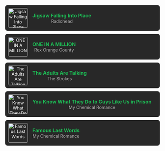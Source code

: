 

<div align="center">
  
<a href="https://open.spotify.com/track/0YJ9FWWHn9EfnN0lHwbzvV" target="_blank" style="text-decoration: none;">
  <div style="display: flex; align-items: center; margin: 10px 0; background-color: #282828; border-radius: 8px; padding: 10px; color: white;">
    <img src="https://i.scdn.co/image/ab67616d00001e02de3c04b5fc750b68899b20a9" width="64" height="64" alt="Jigsaw Falling Into Place" style="border-radius: 4px; margin-right: 15px;"/>
    <div style="display: flex; flex-direction: column;">
      <strong style="font-size: 16px; color: #1DB954;">Jigsaw Falling Into Place</strong>
      <span style="font-size: 14px; color: #b3b3b3;">Radiohead</span>
      <span style="font-size: 12px; color: #b3b3b3;"><t:1751057088:R></span>
    </div>
  </div>
</a>

<a href="https://open.spotify.com/track/2XkDm5m2vPowecEAAR5gmb" target="_blank" style="text-decoration: none;">
  <div style="display: flex; align-items: center; margin: 10px 0; background-color: #282828; border-radius: 8px; padding: 10px; color: white;">
    <img src="https://i.scdn.co/image/ab67616d00001e025b656d32ea6b0b9c54c2d2e0" width="64" height="64" alt="ONE IN A MILLION" style="border-radius: 4px; margin-right: 15px;"/>
    <div style="display: flex; flex-direction: column;">
      <strong style="font-size: 16px; color: #1DB954;">ONE IN A MILLION</strong>
      <span style="font-size: 14px; color: #b3b3b3;">Rex Orange County</span>
      <span style="font-size: 12px; color: #b3b3b3;"><t:1751056863:R></span>
    </div>
  </div>
</a>

<a href="https://open.spotify.com/track/5ruzrDWcT0vuJIOMW7gMnW" target="_blank" style="text-decoration: none;">
  <div style="display: flex; align-items: center; margin: 10px 0; background-color: #282828; border-radius: 8px; padding: 10px; color: white;">
    <img src="https://i.scdn.co/image/ab67616d00001e02bfa99afb5ef0d26d5064b23b" width="64" height="64" alt="The Adults Are Talking" style="border-radius: 4px; margin-right: 15px;"/>
    <div style="display: flex; flex-direction: column;">
      <strong style="font-size: 16px; color: #1DB954;">The Adults Are Talking</strong>
      <span style="font-size: 14px; color: #b3b3b3;">The Strokes</span>
      <span style="font-size: 12px; color: #b3b3b3;"><t:1751056606:R></span>
    </div>
  </div>
</a>

<a href="https://open.spotify.com/track/5bTuwAgYUD5MABOIPH8ZMt" target="_blank" style="text-decoration: none;">
  <div style="display: flex; align-items: center; margin: 10px 0; background-color: #282828; border-radius: 8px; padding: 10px; color: white;">
    <img src="https://i.scdn.co/image/ab67616d00001e02cab7ae4868e9f9ce6bdfdf43" width="64" height="64" alt="You Know What They Do to Guys Like Us in Prison" style="border-radius: 4px; margin-right: 15px;"/>
    <div style="display: flex; flex-direction: column;">
      <strong style="font-size: 16px; color: #1DB954;">You Know What They Do to Guys Like Us in Prison</strong>
      <span style="font-size: 14px; color: #b3b3b3;">My Chemical Romance</span>
      <span style="font-size: 12px; color: #b3b3b3;"><t:1751056307:R></span>
    </div>
  </div>
</a>

<a href="https://open.spotify.com/track/2d6m2F4I7wCuAKtSsdhh83" target="_blank" style="text-decoration: none;">
  <div style="display: flex; align-items: center; margin: 10px 0; background-color: #282828; border-radius: 8px; padding: 10px; color: white;">
    <img src="https://i.scdn.co/image/ab67616d00001e0217f77fab7e8f18d5f9fee4a1" width="64" height="64" alt="Famous Last Words" style="border-radius: 4px; margin-right: 15px;"/>
    <div style="display: flex; flex-direction: column;">
      <strong style="font-size: 16px; color: #1DB954;">Famous Last Words</strong>
      <span style="font-size: 14px; color: #b3b3b3;">My Chemical Romance</span>
      <span style="font-size: 12px; color: #b3b3b3;"><t:1751056097:R></span>
    </div>
  </div>
</a>
</div>
